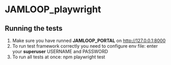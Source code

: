 # JAMLOOP_playwright

## Running the tests

1. Make sure you have runned **JAMLOOP_PORTAL** on http://127.0.0.1:8000
2. To run test framework correctly you need to configure env file: enter your **superuser** USERNAME and PASSWORD
3. To run all tests at once: npm playwright test
